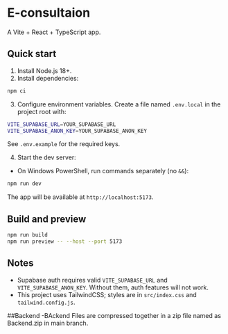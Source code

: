 # E-consultaion

A Vite + React + TypeScript app.

## Quick start

1. Install Node.js 18+.
2. Install dependencies:

```bash
npm ci
```

3. Configure environment variables. Create a file named `.env.local` in the project root with:

```bash
VITE_SUPABASE_URL=YOUR_SUPABASE_URL
VITE_SUPABASE_ANON_KEY=YOUR_SUPABASE_ANON_KEY
```

See `.env.example` for the required keys.

4. Start the dev server:

- On Windows PowerShell, run commands separately (no `&&`):

```powershell
npm run dev
```

The app will be available at `http://localhost:5173`.

## Build and preview

```bash
npm run build
npm run preview -- --host --port 5173
```

## Notes
- Supabase auth requires valid `VITE_SUPABASE_URL` and `VITE_SUPABASE_ANON_KEY`. Without them, auth features will not work.
- This project uses TailwindCSS; styles are in `src/index.css` and `tailwind.config.js`.

##Backend
-BAckend Files are compressed together in a zip file named as Backend.zip in main branch.
